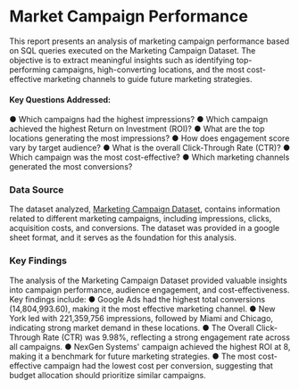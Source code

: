 # Market Campaign Performance

This report presents an analysis of marketing campaign performance based on SQL queries
executed on the Marketing Campaign Dataset. The objective is to extract meaningful insights
such as identifying top-performing campaigns, high-converting locations, and the most
cost-effective marketing channels to guide future marketing strategies.

#### Key Questions Addressed:
● Which campaigns had the highest impressions?
● Which campaign achieved the highest Return on Investment (ROI)?
● What are the top locations generating the most impressions?
● How does engagement score vary by target audience?
● What is the overall Click-Through Rate (CTR)?
● Which campaign was the most cost-effective?
● Which marketing channels generated the most conversions?

### Data Source
The dataset analyzed, [Marketing Campaign Dataset](https://docs.google.com/spreadsheets/d/1LBGqmX9jT6HuJwHrVZXjIKPxqElkYFPg/edit?gid=751358393#gid=751358393), contains information related to different
marketing campaigns, including impressions, clicks, acquisition costs, and conversions. The
dataset was provided in a google sheet format, and it serves as the foundation for this analysis.

### Key Findings
The analysis of the Marketing Campaign Dataset provided valuable insights into campaign
performance, audience engagement, and cost-effectiveness. Key findings include:
● Google Ads had the highest total conversions (14,804,993.60), making it the most
effective marketing channel.
● New York led with 221,359,756 impressions, followed by Miami and Chicago,
indicating strong market demand in these locations.
● The Overall Click-Through Rate (CTR) was 9.98%, reflecting a strong engagement
rate across all campaigns.
● NexGen Systems' campaign achieved the highest ROI at 8, making it a benchmark for
future marketing strategies.
● The most cost-effective campaign had the lowest cost per conversion, suggesting that
budget allocation should prioritize similar campaigns.

